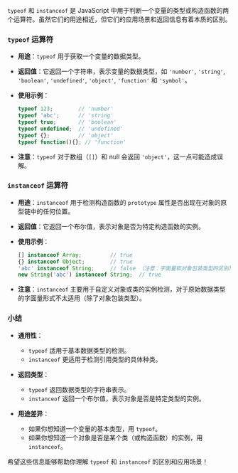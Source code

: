 `typeof` 和 `instanceof` 是 JavaScript 中用于判断一个变量的类型或构造函数的两个运算符。虽然它们的用途相近，但它们的应用场景和返回信息有着本质的区别。

### `typeof` 运算符

- **用途**：`typeof` 用于获取一个变量的数据类型。
  
- **返回值**：它返回一个字符串，表示变量的数据类型，如 `'number'`, `'string'`, `'boolean'`, `'undefined'`, `'object'`, `'function'` 和 `'symbol'`。

- **使用示例**：
  ```javascript
  typeof 123;        // 'number'
  typeof 'abc';      // 'string'
  typeof true;       // 'boolean'
  typeof undefined;  // 'undefined'
  typeof {};         // 'object'
  typeof function(){}; // 'function'
  ```
  
- **注意**：`typeof` 对于数组（`[]`）和 null 会返回 `'object'`，这一点可能造成误解。

### `instanceof` 运算符

- **用途**：`instanceof` 用于检测构造函数的 `prototype` 属性是否出现在对象的原型链中的任何位置。
  
- **返回值**：它返回一个布尔值，表示对象是否为特定构造函数的实例。
  
- **使用示例**：
  ```javascript
  [] instanceof Array;         // true
  {} instanceof Object;        // true
  'abc' instanceof String;     // false （注意：字面量和对象包装类型的区别）
  new String('abc') instanceof String;  // true
  ```
  
- **注意**：`instanceof` 主要用于自定义对象或类的实例检测，对于原始数据类型的字面量形式不太适用（除了对象包装类型）。

### 小结

- **通用性**：
  - `typeof` 适用于基本数据类型的检测。
  - `instanceof` 更适用于检测引用类型的具体种类。
  
- **返回类型**：
  - `typeof` 返回数据类型的字符串表示。
  - `instanceof` 返回一个布尔值，表示对象是否是特定类型的实例。
  
- **用途差异**：
  - 如果你想知道一个变量的基本类型，用 `typeof`。
  - 如果你想知道一个对象是否是某个类（或构造函数）的实例，用 `instanceof`。

希望这些信息能够帮助你理解 `typeof` 和 `instanceof` 的区别和应用场景！